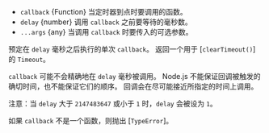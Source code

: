 <!-- YAML
added: v0.0.1
-->

* `callback` {Function} 当定时器到点时要调用的函数。
* `delay` {number} 调用 `callback` 之前要等待的毫秒数。
* `...args` {any} 当调用 `callback` 时要传入的可选参数。

预定在 `delay` 毫秒之后执行的单次 `callback`。
返回一个用于 [`clearTimeout()`] 的 `Timeout`。

`callback` 可能不会精确地在 `delay` 毫秒被调用。
Node.js 不能保证回调被触发的确切时间，也不能保证它们的顺序。
回调会在尽可能接近所指定的时间上调用。

注意：当 `delay` 大于 `2147483647` 或小于 `1` 时，`delay` 会被设为 `1`。

如果 `callback` 不是一个函数，则抛出 [`TypeError`]。

